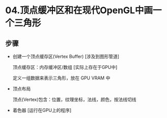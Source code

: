# 04.顶点缓冲区和在现代OpenGL中画一个三角形
## 步骤
*   创建一个顶点缓存区(Vertex Buffer) [涉及到图形管道]

    顶点缓存区：内存缓冲区/数组 [实际上存在于GPU中]

    定义一组数据来表示三角形，放在 GPU VRAM 中
*   顶点布局

    顶点(Vertex)包含：位置，纹理坐标，法线，颜色，按法线切线

*   着色器 [运行在GPU上的程序]

